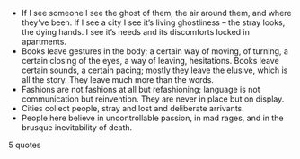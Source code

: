  - If I see someone I see the ghost of them, the air around them, and where they’ve been. If I see a city I see it’s living ghostliness – the stray looks, the dying hands. I see it’s needs and its discomforts locked in apartments.
 - Books leave gestures in the body; a certain way of moving, of turning, a certain closing of the eyes, a way of leaving, hesitations. Books leave certain sounds, a certain pacing; mostly they leave the elusive, which is all the story. They leave much more than the words.
 - Fashions are not fashions at all but refashioning; language is not communication but reinvention. They are never in place but on display.
 - Cities collect people, stray and lost and deliberate arrivants.
 - People here believe in uncontrollable passion, in mad rages, and in the brusque inevitability of death.

5 quotes